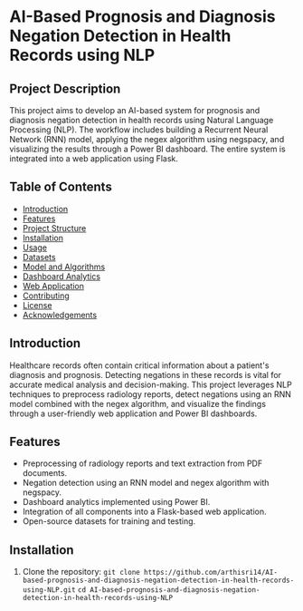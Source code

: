 # AI-Based Prognosis and Diagnosis Negation Detection in Health Records using NLP

## Project Description

This project aims to develop an AI-based system for prognosis and diagnosis negation detection in health records using Natural Language Processing (NLP). The workflow includes building a Recurrent Neural Network (RNN) model, applying the negex algorithm using negspacy, and visualizing the results through a Power BI dashboard. The entire system is integrated into a web application using Flask.

## Table of Contents

- [Introduction](#introduction)
- [Features](#features)
- [Project Structure](#project-structure)
- [Installation](#installation)
- [Usage](#usage)
- [Datasets](#datasets)
- [Model and Algorithms](#model-and-algorithms)
- [Dashboard Analytics](#dashboard-analytics)
- [Web Application](#web-application)
- [Contributing](#contributing)
- [License](#license)
- [Acknowledgements](#acknowledgements)

## Introduction

Healthcare records often contain critical information about a patient's diagnosis and prognosis. Detecting negations in these records is vital for accurate medical analysis and decision-making. This project leverages NLP techniques to preprocess radiology reports, detect negations using an RNN model combined with the negex algorithm, and visualize the findings through a user-friendly web application and Power BI dashboards.

## Features

- Preprocessing of radiology reports and text extraction from PDF documents.
- Negation detection using an RNN model and negex algorithm with negspacy.
- Dashboard analytics implemented using Power BI.
- Integration of all components into a Flask-based web application.
- Open-source datasets for training and testing.

## Installation

1. Clone the repository:
   ```git clone https://github.com/arthisri14/AI-based-prognosis-and-diagnosis-negation-detection-in-health-records-using-NLP.git```
   ```cd AI-based-prognosis-and-diagnosis-negation-detection-in-health-records-using-NLP```
